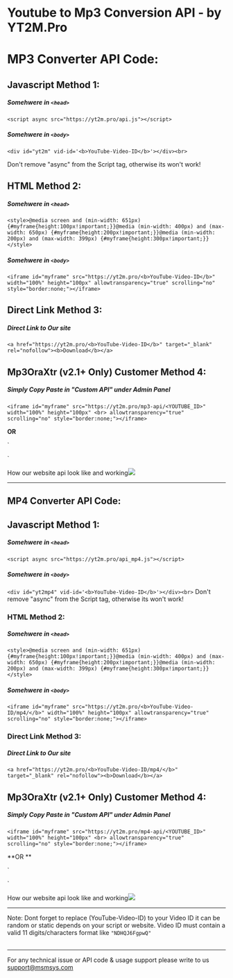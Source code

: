 # Youtube to Mp3 Conversion API - by YT2M.Pro

# MP3 Converter API Code:

## Javascript Method 1:

##### Somehwere in `<head>`

`<script async src="https://yt2m.pro/api.js"></script>`
##### Somehwere in `<body>`

`<div id="yt2m" vid-id='<b>YouTube-Video-ID</b>'></div><br>`

Don't remove "async" from the Script tag, otherwise its won't work!

## HTML Method 2:

##### Somehwere in `<head>`

`<style>@media screen and (min-width: 651px) {#myframe{height:100px!important;}}@media (min-width: 400px) and (max-width: 650px) {#myframe{height:200px!important;}}@media (min-width: 200px) and (max-width: 399px) {#myframe{height:300px!important;}}</style>`

##### Somehwere in `<body>`

`<iframe id="myframe" src="https://yt2m.pro/<b>YouTube-Video-ID</b>" width="100%" height="100px" allowtransparency="true" scrolling="no" style="border:none;"></iframe>`

## Direct Link Method 3:

##### Direct Link to Our site

`<a href="https://yt2m.pro/<b>YouTube-Video-ID</b>" target="_blank" rel="nofollow"><b>Download</b></a>`<br>

## Mp3OraXtr (v2.1+ Only) Customer Method 4:

##### Simply Copy Paste in "Custom API" under Admin Panel

`<iframe id="myframe" src="https://yt2m.pro/mp3-api/<YOUTUBE_ID>" width="100%" height="100px" <br> allowtransparency="true" scrolling="no" style="border:none;"></iframe> `

**OR**

`<div id="yt2m" vid-id='<YOUTUBE_ID>'></div>
<script async src="https://yt2m.pro/api.js"></script> `

How our website api look like and working![](img/mp3-bit_iframe.png)

***

## MP4 Converter API Code:

## Javascript Method 1:


##### Somehwere in `<head>`

`<script async src="https://yt2m.pro/api_mp4.js"></script>`

##### Somehwere in `<body>`

`<div id="yt2mp4" vid-id='<b>YouTube-Video-ID</b>'></div><br>`
Don't remove "async" from the Script tag, otherwise its won't work!


### HTML Method 2:

##### Somehwere in `<head>`

`<style>@media screen and (min-width: 651px) {#myframe{height:100px!important;}}@media (min-width: 400px) and (max-width: 650px) {#myframe{height:200px!important;}}@media (min-width: 200px) and (max-width: 399px) {#myframe{height:300px!important;}}</style>`

##### Somehwere in `<body>`

`<iframe id="myframe" src="https://yt2m.pro/<b>YouTube-Video-ID/mp4/</b>" width="100%" height="100px" allowtransparency="true" scrolling="no" style="border:none;"></iframe>`

### Direct Link Method 3:

##### Direct Link to Our site

`<a href="https://yt2m.pro/<b>YouTube-Video-ID/mp4/</b>" target="_blank" rel="nofollow"><b>Download</b></a>`

## Mp3OraXtr (v2.1+ Only) Customer Method 4:

##### Simply Copy Paste in "Custom API" under Admin Panel

`<iframe id="myframe" src="https://yt2m.pro/mp4-api/<YOUTUBE_ID>" width="100%" height="100px" <br> allowtransparency="true" scrolling="no" style="border:none;"></iframe> `

**OR **

`<div id="yt2mp4" vid-id='<YOUTUBE_ID>'></div>
<script async src="https://yt2m.pro/api_mp4.js"></script> `

How our website api look like and working![](img/mp4_iframe.png)

***

Note: Dont forget to replace (YouTube-Video-ID) to your Video ID it can be random or static depends on your script or website. Video ID must contain a valid 11 digits/characters format like `"NDHQJ6FgpwQ"`
<br>
<br>

***

For any technical issue or API code & usage support please write to us [support@msmsys.com](mailto:support@msmsys.com)

